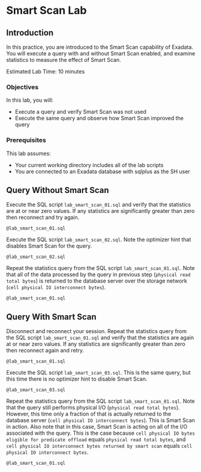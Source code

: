 # Smart Scan Lab

## Introduction

In this practice, you are introduced to the Smart Scan capability of Exadata. You will execute a query with and without Smart Scan enabled, and examine statistics to measure the effect of Smart Scan.

Estimated Lab Time: 10 minutes

### Objectives

In this lab, you will:
* Execute a query and verify Smart Scan was not used
* Execute the same query and observe how Smart Scan improved the query

### Prerequisites

This lab assumes:
* Your current working directory includes all of the lab scripts
* You are connected to an Exadata database with sqlplus as the SH user

## Query Without Smart Scan

Execute the SQL script `lab_smart_scan_01.sql` and verify that the statistics are at or near zero values. If any statistics are significantly greater than zero then reconnect and try again.

    @lab_smart_scan_01.sql

Execute the SQL script `lab_smart_scan_02.sql`. Note the optimizer hint that disables Smart Scan for the query.

    @lab_smart_scan_02.sql

Repeat the statistics query from the SQL script `lab_smart_scan_01.sql`. Note that all of the data processed by the query in previous step (`physical read total bytes`) is returned to the database server over the storage network (`cell physical IO interconnect bytes`).

    @lab_smart_scan_01.sql

## Query With Smart Scan
Disconnect and reconnect your session. Repeat the statistics query from the SQL script `lab_smart_scan_01.sql` and verify that the statistics are again at or near zero values. If any statistics are significantly greater than zero then reconnect again and retry.

    @lab_smart_scan_01.sql

Execute the SQL script `lab_smart_scan_03.sql`. This is the same query, but this time there is no optimizer hint to disable Smart Scan.

    @lab_smart_scan_03.sql

Repeat the statistics query from the SQL script `lab_smart_scan_01.sql`. Note that the query still performs physical I/O (`physical read total bytes`). However, this time only a fraction of that is actually returned to the database server (`cell physical IO interconnect bytes`). This is Smart Scan in action. Also note that in this case, Smart Scan is acting on all of the I/O associated with the query. This is the case because `cell physical IO bytes eligible for predicate offload` equals `physical read total bytes`, and `cell physical IO interconnect bytes returned by smart scan` equals `cell physical IO interconnect bytes`.

    @lab_smart_scan_01.sql
